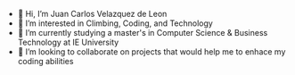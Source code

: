 - 👋 Hi, I’m Juan Carlos Velazquez de Leon 
- 👀 I’m interested in Climbing, Coding, and Technology
- 🌱 I’m currently studying a master's in Computer Science & Business Technology at IE University
- 💞️ I’m looking to collaborate on projects that would help me to enhace my coding abilities 


